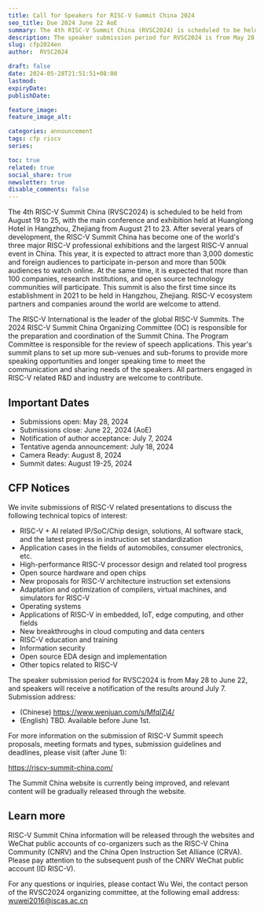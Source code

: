 ```yaml
---
title: Call for Speakers for RISC-V Summit China 2024
seo_title: Due 2024 June 22 AoE
summary: The 4th RISC-V Summit China (RVSC2024) is scheduled to be held from August 19 to 25, with the main conference and exhibition held at Huanglong Hotel in Hangzhou, Zhejiang from August 21 to 23. After several years of development, the RISC-V Summit China has become one of the world's three major RISC-V professional exhibitions and the largest RISC-V annual event in China. This year, it is expected to attract more than 3,000 domestic and foreign audiences to participate offline and more than 500,000 audiences to watch online. At the same time, it is expected that more than 100 companies, research institutions, and open source technology communities will participate. This summit is also the first time since its establishment in 2021 to be held in Hangzhou, Zhejiang. RISC-V ecosystem partners and companies around the world are welcome to attend.
description: The speaker submission period for RVSC2024 is from May 28 to June 22, and speakers will receive a notification of the results around July 7.
slug: cfp2024en
author:  RVSC2024

draft: false
date: 2024-05-28T21:51:51+08:00
lastmod: 
expiryDate: 
publishDate: 

feature_image: 
feature_image_alt: 

categories: announcement
tags: cfp riscv
series:

toc: true
related: true
social_share: true
newsletter: true
disable_comments: false
---
```


The 4th RISC-V Summit China (RVSC2024) is scheduled to be held from August 19 to 25, with the main conference and exhibition held at Huanglong Hotel in Hangzhou, Zhejiang from August 21 to 23. After several years of development, the RISC-V Summit China has become one of the world's three major RISC-V professional exhibitions and the largest RISC-V annual event in China. This year, it is expected to attract more than 3,000 domestic and foreign audiences to participate in-person and more than 500k audiences to watch online. At the same time, it is expected that more than 100 companies, research institutions, and open source technology communities will participate. This summit is also the first time since its establishment in 2021 to be held in Hangzhou, Zhejiang. RISC-V ecosystem partners and companies around the world are welcome to attend.

The RISC-V International is the leader of the global RISC-V Summits. The 2024 RISC-V Summit China Organizing Committee (OC) is responsible for the preparation and coordination of the Summit China. The Program Committee is responsible for the review of speech applications. This year's summit plans to set up more sub-venues and sub-forums to provide more speaking opportunities and longer speaking time to meet the communication and sharing needs of the speakers. All partners engaged in RISC-V related R&D and industry are welcome to contribute.

## Important Dates

- Submissions open: May 28, 2024
- Submissions close: June 22, 2024 (AoE)
- Notification of author acceptance: July 7, 2024
- Tentative agenda announcement: July 18, 2024
- Camera Ready: August 8, 2024
- Summit dates: August 19-25, 2024

## CFP Notices

We invite submissions of RISC-V related presentations to discuss the following technical topics of interest:

- RISC-V + AI related IP/SoC/Chip design, solutions, AI software stack, and the latest progress in instruction set standardization
- Application cases in the fields of automobiles, consumer electronics, etc.
- High-performance RISC-V processor design and related tool progress
- Open source hardware and open chips
- New proposals for RISC-V architecture instruction set extensions
- Adaptation and optimization of compilers, virtual machines, and simulators for RISC-V
- Operating systems
- Applications of RISC-V in embedded, IoT, edge computing, and other fields
- New breakthroughs in cloud computing and data centers
- RISC-V education and training
- Information security
- Open source EDA design and implementation
- Other topics related to RISC-V

The speaker submission period for RVSC2024 is from May 28 to June 22, and speakers will receive a notification of the results around July 7. Submission address:

- (Chinese) https://www.wenjuan.com/s/MfqIZj4/
- (English) TBD. Available before June 1st.

For more information on the submission of RISC-V Summit speech proposals, meeting formats and types, submission guidelines and deadlines, please visit (after June 1):

https://riscv-summit-china.com/

The Summit China website is currently being improved, and relevant content will be gradually released through the website.

## Learn more

RISC-V Summit China information will be released through the websites and WeChat public accounts of co-organizers such as the RISC-V China Community (CNRV) and the China Open Instruction Set Alliance (CRVA). Please pay attention to the subsequent push of the CNRV WeChat public account (ID RISC-V).

For any questions or inquiries, please contact Wu Wei, the contact person of the RVSC2024 organizing committee, at the following email address:
wuwei2016@iscas.ac.cn
